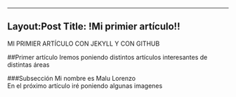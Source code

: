 ----
Layout:Post
Title: !Mi primier artículo!!
------

MI PRIMIER ARTÍCULO CON JEKYLL Y CON GITHUB

##Primer artículo
Iremos poniendo distintos artículos interesantes de distintas áreas

###Subsección
Mi nombre es Malu Lorenzo  
En el próximo artículo iré poniendo algunas imagenes
